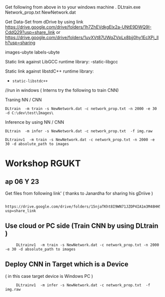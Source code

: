 



 Get following from  above in to your windows machine .
    DLtrain.exe
    Network_prop.txt
    NewNetwork.dat

Get  Data-Set from dDrive  by using link
  https://drive.google.com/drive/folders/1h7ZhEVdkgElx2a-UNtE9DWQ9I-CddQ29?usp=share_link 
  or
  https://drive.google.com/drive/folders/1uvXVt87UWqZVpLx8bjj0hy1EcXPj_llh?usp=sharing 


  images-ubyte 
  labels-ubyte
  
 Static link against LibGCC runtime library:
    -static-libgcc
    
  Static link against libstdC++ runtime library:
-     static-libstdc++

//run in windows  ( Interns try the following to train CNN) 

Traning NN / CNN

    DLtrain  -m train -s NewNetwork.dat -c network_prop.txt -n 2000 -e 30 -d C:\dev\test\Images\
    
Inference by using  NN / CNN   

    DLtrain  -m infer -s NewNetwork.dat -c network_prop.txt  -f img.raw
    
    DLtrainv1  -m train -s NewNetwork.dat -c network_prop.txt -n 2000 -e 30 -d absolute_path to images 


# Workshop RGUKT 

## ap 06 Y 23

  Get  files from following link' ( thanks to  Janardha  for sharing his gDriive ) 
  
          https://drive.google.com/drive/folders/15njaTKht8I9WN71JZOP4IA1m3M48HH5-?usp=share_link

##  Use  cloud or  PC side (Train CNN  by using DLtrain  ) 

         DLtrainv1  -m train -s NewNetwork.dat -c network_prop.txt -n 2000 -e 30 -d absolute_path to images 

##   Deploy CNN in Target which is a Device  

( in this case target device is  Windows PC )

         DLtrainv1  -m infer -s NewNetwork.dat -c network_prop.txt  -f img.raw





